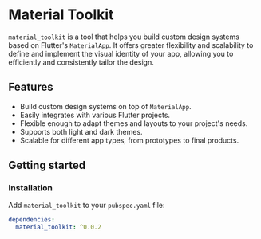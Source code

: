 # Material Toolkit

`material_toolkit` is a tool that helps you build custom design systems based on Flutter's `MaterialApp`. It offers greater flexibility and scalability to define and implement the visual identity of your app, allowing you to efficiently and consistently tailor the design.

## Features

- Build custom design systems on top of `MaterialApp`.
- Easily integrates with various Flutter projects.
- Flexible enough to adapt themes and layouts to your project's needs.
- Supports both light and dark themes.
- Scalable for different app types, from prototypes to final products.

## Getting started

### Installation

Add `material_toolkit` to your `pubspec.yaml` file:

```yaml
dependencies:
  material_toolkit: ^0.0.2
